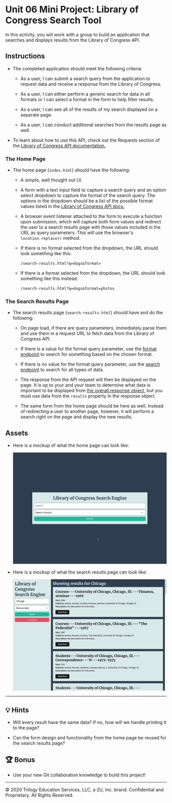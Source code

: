 # Unit 06 Mini Project: Library of Congress Search Tool

In this activity, you will work with a group to build an application that searches and displays results from the Library of Congress API.

## Instructions

* The completed application should meet the following criteria:

  * As a user, I can submit a search query from the application to request data and receive a response from the Library of Congress.

  * As a user, I can either perform a generic search for data in all formats or I can select a format in the form to help filter results.

  * As a user, I can see all of the results of my search displayed on a separate page.

  * As a user, I can conduct additional searches from the results page as well.

* To learn about how to use this API, check out the Requests section of the [Library of Congress API documentation.](https://libraryofcongress.github.io/data-exploration/)

### The Home Page

* The home page (`index.html`) should have the following:

  * A simple, well thought out UI.

  * A form with a text input field to capture a search query and an option select dropdown to capture the format of the search query. The options in the dropdown should be a list of the possible format values listed in the [Library of Congress API docs.](https://libraryofcongress.github.io/data-exploration/requests.html#format)

  * A browser event listener attached to the form to execute a function upon submission, which will capture both form values and redirect the user to a search results page with those values included in the URL as query parameters. This will use the browser's `location.replace()` method.

  * If there is no format selected from the dropdown, the URL should look something like this:

    ```http
    /search-results.html?q=dogs&format=
    ```

  * If there is a format selected from the dropdown, the URL should look something like this instead:

    ```http
    /search-results.html?q=dogs&format=photos
    ```

### The Search Results Page

* The search results page (`search-results.html`) should have and do the following:

  * On page load, if there are query parameters, immediately parse them and use them in a request URL to fetch data from the Library of Congress API.

  * If there is a value for the format query parameter, use the [format endpoint](https://libraryofcongress.github.io/data-exploration/requests.html#format) to search for something based on the chosen format.

  * If there is no value for the format query parameter, use the [search endpoint](https://libraryofcongress.github.io/data-exploration/requests.html#search) to search for all types of data.

  * The response from the API request will then be displayed on the page. It is up to your and your team to determine what data is important to be displayed from [the overall response object,](https://libraryofcongress.github.io/data-exploration/responses.html) but you must use data from the `results` property in the response object.

  * The same form from the home page should be here as well. Instead of redirecting a user to another page, however, it will perform a search right on the page and display the new results.

## Assets

* Here is a mockup of what the home page can look like:

  ![The home page shows a search bar with the ability to select a format from a dropdown menu.](./Images/01-homepage.png)

* Here is a mockup of what the search results page can look like:

  ![The search results page displays results from a search conducted in the form on the left side of the page.](./Images/02-search-results-page.png)

---

## 💡 Hints

* Will every result have the same data? If no, how will we handle printing it to the page?

* Can the form design and functionality from the home page be reused for the search results page?

## 🏆 Bonus

* Use your new Git collaboration knowledge to build this project!

- - -
© 2020 Trilogy Education Services, LLC, a 2U, Inc. brand. Confidential and Proprietary. All Rights Reserved.